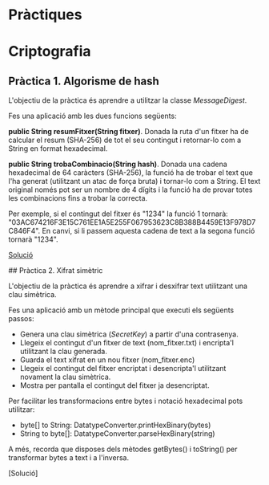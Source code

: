 # Pràctiques

# Criptografia

## Pràctica 1. Algorisme de hash

L'objectiu de la pràctica és aprendre a utilitzar la classe *MessageDigest*.

Fes una aplicació amb les dues funcions següents:

**public String resumFitxer(String fitxer)**.
Donada la ruta d'un fitxer ha de calcular el resum (SHA-256) de tot el seu contingut i retornar-lo com a String en format hexadecimal.

**public String trobaCombinacio(String hash)**.
Donada una cadena hexadecimal de 64 caràcters (SHA-256), la funció ha de trobar el text que l'ha generat (utilitzant un atac de força bruta) i tornar-lo com a String.
El text original només pot ser un nombre de 4 dígits i la funció ha de provar totes les combinacions fins a trobar la correcta.

Per exemple, si el contingut del fitxer és "1234" la funció 1 tornarà: "03AC674216F3E15C761EE1A5E255F067953623C8B388B4459E13F978D7C846F4".
En canvi, si li passem aquesta cadena de text a la segona funció tornarà "1234".

[Solució](./src/criptografia/activitats/PracticaHash.java)

## Pràctica 2. Xifrat simètric

L'objectiu de la pràctica és aprendre a xifrar i desxifrar text utilitzant una clau simètrica.

Fes una aplicació amb un mètode principal que executi els següents passos:

* Genera una clau simètrica (*SecretKey*) a partir d'una contrasenya.
* Llegeix el contingut d'un fitxer de text (nom_fitxer.txt) i encripta'l utilitzant la clau generada.
* Guarda el text xifrat en un nou fitxer (nom_fitxer.enc)
* Llegeix el contingut del fitxer encriptat i desencripta'l utilitzant novament la clau simètrica.
* Mostra per pantalla el contingut del fitxer ja desencriptat.

Per facilitar les transformacions entre bytes i notació hexadecimal pots utilitzar:

* byte[] to String: DatatypeConverter.printHexBinary(bytes)
* String to byte[]: DatatypeConverter.parseHexBinary(string)

A més, recorda que disposes dels mètodes getBytes() i toString() per transformar bytes a text i a l'inversa.

[Solució]
